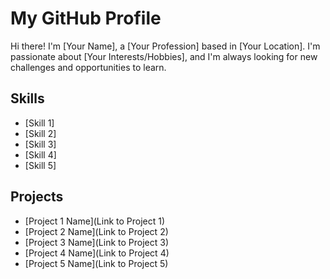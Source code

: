# My GitHub Profile

Hi there! I'm [Your Name], a [Your Profession] based in [Your Location]. I'm passionate about [Your Interests/Hobbies], and I'm always looking for new challenges and opportunities to learn.

## Skills

- [Skill 1]
- [Skill 2]
- [Skill 3]
- [Skill 4]
- [Skill 5]

## Projects

- [Project 1 Name](Link to Project 1)
- [Project 2 Name](Link to Project 2)
- [Project 3 Name](Link to Project 3)
- [Project 4 Name](Link to Project 4)
- [Project 5 Name](Link to Project 5)
